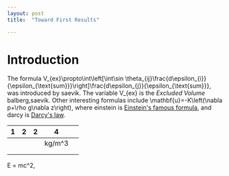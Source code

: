 ```yaml
---
layout: post
title:  "Toward First Results"

---
```

<link rel="stylesheet" href="/ducefd/ercblog/_site/public/css/site.css">

<!-- KaTeX -->

<link rel="stylesheet" href="/ducefd/ercblog/_site/public/katex.min.css">
<script src="/ducefd/ercblog/_site/public/katex.min.js"></script>


<h1>Introduction</h1>
The formula 
<dtex>V_{ex}\propto\int\left[\int\sin \theta_{ij}\frac{d\epsilon_{i}}{\epsilon_{\text{sum}}}\right]\frac{d\epsilon_{j}}{\epsilon_{\text{sum}}},</dtex>
was introduced by <citep>saevik</citep>. The variable <tex>V_{ex}</tex> is the <em>Excluded Volume</em> <citet>balberg,saevik</citet>. Other interesting formulas include
<dtex id='darcy'>\mathbf{u}=-K\left(\nabla p+\rho g\nabla z\right),</dtex>
where <eqref>einstein</eqref> is <a href="https://en.wikipedia.org/wiki/Mass%E2%80%93energy_equivalence">Einstein's famous formula</a>, and <eqref>darcy</eqref> is <a href="https://en.wikipedia.org/wiki/Darcy%27s_law">Darcy's law</a>.

| 1 | 2 | 2 | 4 |   |
|:-:|:-:|:-:|:-:|:-:|
|   |   |   | <tex>kg/m^3</tex>  |   |
|   |   |   |   |   |
|   |   |   |   |   |

<dtex id='einstein'>E = mc^2,</dtex>


<script>
	var txlist = document.getElementsByTagName("tex");
	for (var i = 0; i < txlist.length; i++) {
		var tx = txlist[i];
		var txtext = tx.textContent;
		katex.render(txtext, tx);
	}
	
	txlist = document.getElementsByTagName("citep");
	for (var i = 0; i < txlist.length; i++) {
		var tx = txlist[i];
		var citerefs = tx.textContent.split(",");
		var tags = "<a href='#" + citerefs[0] + "'></a>";
		for (var j = 1; j < citerefs.length; j++) {
			var citeref = citerefs[j];
			tags = tags + ", <a href='#" + citeref + "'></a>"
		}
		tx.innerHTML = tags;
	}
	
	txlist = document.getElementsByTagName("citet");
	for (var i = 0; i < txlist.length; i++) {
		var tx = txlist[i];
		var citerefs = tx.textContent.split(",");
		var tags = "(<a href='#" + citerefs[0] + "'>"+citeref+"</a>";
		for (var j = 1; j < citerefs.length; j++) {
			var citeref = citerefs[j];
			tags = tags + "; <a href='#" + citeref + "'>"+citeref+"</a>"
		}
		tags = tags + ")";
		tx.innerHTML = tags;
	}
	
	txlist = document.getElementsByTagName("eqref");
	for (var i = 0; i < txlist.length; i++) {
		var tx = txlist[i];
		tx.innerHTML = "(<a href='#" + tx.textContent + "'></a>)";
	}
	
	txlist = document.getElementsByTagName("dtex");
	for (var i = 0; i < txlist.length; i++) {
		var tx = txlist[i];
		var txtext = "\\displaystyle " + tx.textContent;
		var html = katex.renderToString(txtext, tx, { displayMode: true });
		tx.innerHTML = "<div class='katex-display'>" + html + "<span class=eqnum>(" + (i+1) + ")</span></div>";
		
		if (tx.id.length > 0) {
			var tx2list = document.querySelectorAll("a[href='#" + tx.id + "']")
			for (var j = 0; j < tx2list.length; j++) {
				tx2list[j].innerHTML = "" + (i+1);
			}
		}
		
	}
	
	txlist = document.querySelectorAll(".references li");
	for (var i = 0; i < txlist.length; i++) {
		var tx = txlist[i];
		var tx2list = document.querySelectorAll("citep a[href='#" + tx.id + "']")
		for (var j = 0; j < tx2list.length; j++) {
			tx2list[j].innerHTML = "[" + (i+1) + "]";
			var str = tx.getAttribute("auth") + " (" + tx.getAttribute("year") + ")";
			tx2list[j].innerHTML = str;
		}
		var tx2list = document.querySelectorAll("citet a[href='#" + tx.id + "']")
		for (var j = 0; j < tx2list.length; j++) {
			tx2list[j].innerHTML = "[" + (i+1) + "]";
			var str = tx.getAttribute("auth") + ", " + tx.getAttribute("year");
			tx2list[j].innerHTML = str;
		}
	}
</script>

<!--{% raw %}-->
<!-- The Normal Distribution -->
<!--<div class="equation" data-expr="\displaystyle P(x)=\frac{1}{\sigma\sqrt{2\pi}}e^{-\frac{(x-\mu)^2}{2\sigma ^2}}">
</div>-->
<!--{% endraw }-->

<!--<script type="text/javascript">

	// grab all elements in DOM with the class 'equation'
    //var tex = document.getElementsByClassName("equation");

    // for each element, render the expression attribute
    //Array.prototype.forEach.call(tex, function(el) {
    //    katex.render(el.getAttribute("data-expr"), el);
    //});
	
	function render(el) {
		  'use strict';

		  var isBlock = window.getComputedStyle(el).display === 'block';
		  var latex = el.textContent;

		  el.setAttribute('data-maths', latex);

		  try {
			el.classList.add('katex-rendered');
			window.katex.render(latex, el, { displayMode: isBlock });
		  } catch(e) {
			el.textContent = '\\' + (isBlock ? '[' : '(') + latex + '\\' + (isBlock ? ']' : ')');
			el.classList.add('mathjax-rendered');
			window.MathJax.Hub.Queue(['Typeset', MathJax.Hub, el]);
		  }
	}

	Array.prototype.slice.call(document.querySelectorAll('.maths')).forEach(function(el) {
		render(el);
	});
    
</script>-->
